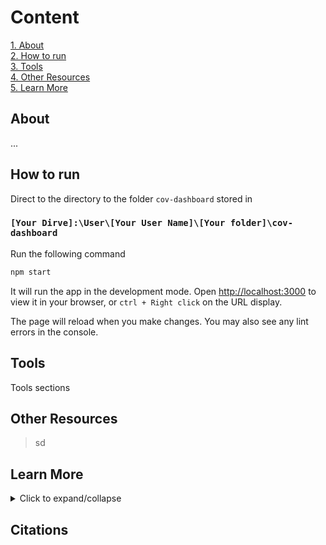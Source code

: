 # Content
[1. About](#about)
<br>
[2. How to run](#how-to-run)
<br>
[3. Tools](#tools)
<br>
[4. Other Resources](other-resources)
<br>
[5. Learn More](learn-more)


## About


...

## How to run

  Direct to the directory to the folder `cov-dashboard` stored in

  ### `[Your Dirve]:\User\[Your User Name]\[Your folder]\cov-dashboard`

  Run the following command

  ```python
  npm start
  ```
 
  
  It will run the app in the development mode. Open [http://localhost:3000](http://localhost:3000) to view it in your browser, or `ctrl + Right click` on the URL display.

  The page will reload when you make changes. You may also see any lint errors in the console.


## Tools

  Tools sections

## Other Resources

> sd

## Learn More

<details>
<summary>Click to expand/collapse</summary>

  <div style="text-align: center; margin-top: 50px; margin-bottom: 50px;">
      You can learn more in the <a href="https://facebook.github.io/create-react-app/docs/getting-started">Create React App documentation</a>.
      
      To learn React, check out the <a href="https://reactjs.org/">React documentation</a>.
      
      <strong>Code Splitting</strong>  
      This section has moved here: <a href="https://facebook.github.io/create-react-app/docs/code-splitting">https://facebook.github.io/create-react-app/docs/code-splitting</a>.
      
      <h3>Analyzing the Bundle Size</h3>
      This section has moved here: <a href="https://facebook.github.io/create-react-app/docs/analyzing-the-bundle-size">https://facebook.github.io/create-react-app/docs/analyzing-the-bundle-size</a>.
      
      <h3>Making a Progressive Web App</h3>
      This section has moved here: <a href="https://facebook.github.io/create-react-app/docs/making-a-progressive-web-app">https://facebook.github.io/create-react-app/docs/making-a-progressive-web-app</a>.
      
      <h3>Advanced Configuration</h3>
      This section has moved here: <a href="https://facebook.github.io/create-react-app/docs/advanced-configuration">https://facebook.github.io/create-react-app/docs/advanced-configuration</a>.
      
      <h3>Deployment</h3>
      This section has moved here: <a href="https://facebook.github.io/create-react-app/docs/deployment">https://facebook.github.io/create-react-app/docs/deployment</a>.
      
      <h3><code>npm run build</code> fails to minify</h3>
      This section has moved here: <a href="https://facebook.github.io/create-react-app/docs/troubleshooting#npm-run-build-fails-to-minify">https://facebook.github.io/create-react-app/docs/troubleshooting#npm-run-build-fails-to-minify</a>.
</div>


    



</details>


  


## Citations

  
